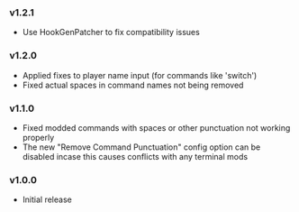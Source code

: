### v1.2.1
- Use HookGenPatcher to fix compatibility issues

### v1.2.0
- Applied fixes to player name input (for commands like 'switch')
- Fixed actual spaces in command names not being removed

### v1.1.0
- Fixed modded commands with spaces or other punctuation not working properly
- The new "Remove Command Punctuation" config option can be disabled incase this causes conflicts with any terminal mods

### v1.0.0
- Initial release
